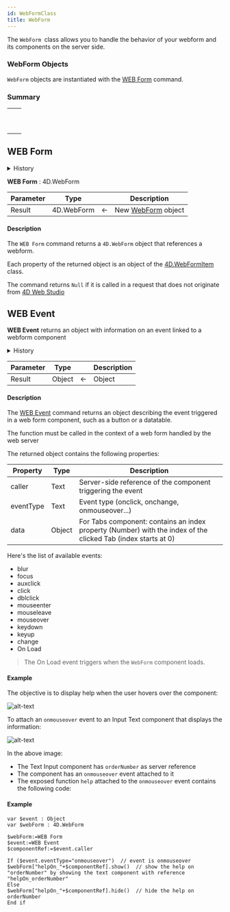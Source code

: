 ```yaml
---
id: WebFormClass
title: WebForm
---
```


The `WebForm `class allows you to handle the behavior of your webform and its components on the server side.

### WebForm Objects

`WebForm` objects are instantiated with the [WEB Form](#web-form) command.

### Summary 
||
|---|
|[<!-- INCLUDE #WEB Form -->](#new)<p>&nbsp;&nbsp;&nbsp;&nbsp;<!-- INCLUDE #4D.WebForm.Summary --> |

## WEB Form

<details><summary>History</summary>
|Version|Changes|
|---|---|
|v19 R3|Added|
</details>

<!-- REF #_command_.WEB Form.Syntax -->
**WEB Form** : 4D.WebForm<!-- END REF -->

<!-- REF #_command_.WEB Form.Params -->
|Parameter|Type||Description|
|---------|--- |:---:|------|
|Result|4D.WebForm|<-|New [WebForm](#web-form-object) object
<!-- END REF -->

#### Description
The `WEB Form` command <!-- REF #_command_.WEB Form.Summary --> returns a `4D.WebForm` object that references a webform.<!-- END REF -->

Each property of the returned object is an object of the [4D.WebFormItem](WebFormItemClass.md) class.



The command returns `Null` if it is called in a request that does not originate from [4D Web Studio](../web-studio/web-studio.md)
## WEB Event

**WEB Event** <!-- REF #4D.WebForm.WEB Event.Summary --> returns an object with information on an event linked to a webform component<!-- END REF --> 

<details><summary>History</summary>
|Version|Changes|
|---|---|
|v19 R3|Added|
</details>

<!-- REF #4D.WebForm.WEB Form.Params -->
|Parameter|Type||Description|
|---------|--- |:---:|------|
|Result|Object|<-| Object
<!-- END REF -->

#### Description

The [WEB Event](https://doc.4d.com/4dv19R/help/command/en/page1734.html) command returns an object describing the event triggered in a web form component, such as a button or a datatable. 

The function must be called in the context of a web form handled by the web server

The returned object contains the following properties:

| Property | Type | Description |
|----|----|----|
| caller | Text | Server-side reference of the component triggering the event |
| eventType | Text | Event type (onclick, onchange, onmouseover...) |
| data	| Object	| For Tabs component: contains an index property (Number) with the index of the clicked Tab (index starts at 0) |

Here's the list of available events: 

* blur
* focus
* auxclick
* click
* dblclick
* mouseenter
* mouseleave
* mouseover
* keydown
* keyup
* change
* On Load

> The On Load event triggers when the `WebForm` component loads.

#### Example

The objective is to display help when the user hovers over the component:

![alt-text](assets/en/web-studio/web-event-2.png)

To attach an `onmouseover` event to an Input Text component that displays the information:

![alt-text](assets/en/web-studio/web-event-1.png)

In the above image: 

* The Text Input component has `orderNumber` as server reference
* The component has an `onmouseover` event attached to it
* The exposed function `help` attached to the `onmouseover` event contains the following code: 

#### Example 

```4d
var $event : Object
var $webForm : 4D.WebForm

$webForm:=WEB Form
$event:=WEB Event
$componentRef:=$event.caller

If ($event.eventType="onmouseover")  // event is onmouseover 
$webForm["helpOn_"+$componentRef].show()  // show the help on "orderNumber" by showing the text component with reference "helpOn_orderNumber" 
Else 
$webForm["helpOn_"+$componentRef].hide()  // hide the help on orderNumber
End if 
```


